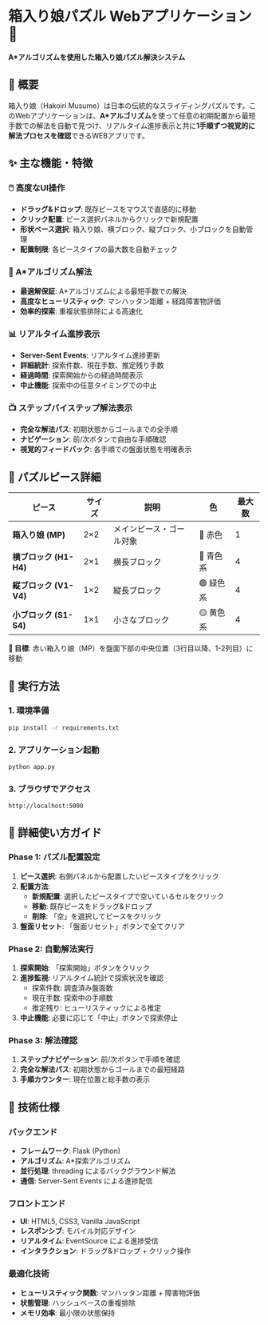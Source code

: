 # 箱入り娘パズル Webアプリケーション 🧩

**A*アルゴリズムを使用した箱入り娘パズル解決システム**

## 🎯 概要

箱入り娘（Hakoiri Musume）は日本の伝統的なスライディングパズルです。このWebアプリケーションは、**A*アルゴリズム**を使って任意の初期配置から最短手数での解法を自動で見つけ、リアルタイム進捗表示と共に**1手順ずつ視覚的に解法プロセスを確認**できるWEBアプリです。

## ✨ 主な機能・特徴

### 🖱️ 高度なUI操作
- **ドラッグ&ドロップ**: 既存ピースをマウスで直感的に移動
- **クリック配置**: ピース選択パネルからクリックで新規配置
- **形状ベース選択**: 箱入り娘、横ブロック、縦ブロック、小ブロックを自動管理
- **配置制限**: 各ピースタイプの最大数を自動チェック

### 🎯 A*アルゴリズム解法
- **最適解保証**: A*アルゴリズムによる最短手数での解決
- **高度なヒューリスティック**: マンハッタン距離 + 経路障害物評価
- **効率的探索**: 重複状態排除による高速化

### 📊 リアルタイム進捗表示
- **Server-Sent Events**: リアルタイム進捗更新
- **詳細統計**: 探索件数、現在手数、推定残り手数
- **経過時間**: 探索開始からの経過時間表示
- **中止機能**: 探索中の任意タイミングでの中止

### 📺 ステップバイステップ解法表示
- **完全な解法パス**: 初期状態からゴールまでの全手順
- **ナビゲーション**: 前/次ボタンで自由な手順確認
- **視覚的フィードバック**: 各手順での盤面状態を明確表示

## 🧩 パズルピース詳細

| ピース | サイズ | 説明 | 色 | 最大数 |
|--------|--------|------|-----|-------|
| **箱入り娘 (MP)** | 2×2 | メインピース・ゴール対象 | 🔴 赤色 | 1 |
| **横ブロック (H1-H4)** | 2×1 | 横長ブロック | 🔵 青色系 | 4 |
| **縦ブロック (V1-V4)** | 1×2 | 縦長ブロック | 🟢 緑色系 | 4 |
| **小ブロック (S1-S4)** | 1×1 | 小さなブロック | 🟡 黄色系 | 4 |

**🎯 目標**: 赤い箱入り娘（MP）を盤面下部の中央位置（3行目以降、1-2列目）に移動

## 🚀 実行方法

### 1. 環境準備
```bash
pip install -r requirements.txt
```

### 2. アプリケーション起動
```bash
python app.py
```

### 3. ブラウザでアクセス
```
http://localhost:5000
```

## 📖 詳細使い方ガイド

### Phase 1: パズル配置設定
1. **ピース選択**: 右側パネルから配置したいピースタイプをクリック
2. **配置方法**: 
   - **新規配置**: 選択したピースタイプで空いているセルをクリック
   - **移動**: 既存ピースをドラッグ&ドロップ
   - **削除**: 「空」を選択してピースをクリック
3. **盤面リセット**: 「盤面リセット」ボタンで全てクリア

### Phase 2: 自動解法実行
1. **探索開始**: 「探索開始」ボタンをクリック
2. **進捗監視**: リアルタイム統計で探索状況を確認
   - 探索件数: 調査済み盤面数
   - 現在手数: 探索中の手順数
   - 推定残り: ヒューリスティックによる推定
3. **中止機能**: 必要に応じて「中止」ボタンで探索停止

### Phase 3: 解法確認
1. **ステップナビゲーション**: 前/次ボタンで手順を確認
2. **完全な解法パス**: 初期状態からゴールまでの最短経路
3. **手順カウンター**: 現在位置と総手数の表示

## 🔧 技術仕様

### バックエンド
- **フレームワーク**: Flask (Python)
- **アルゴリズム**: A*探索アルゴリズム
- **並行処理**: threading によるバックグラウンド解法
- **通信**: Server-Sent Events による進捗配信

### フロントエンド
- **UI**: HTML5, CSS3, Vanilla JavaScript
- **レスポンシブ**: モバイル対応デザイン
- **リアルタイム**: EventSource による進捗受信
- **インタラクション**: ドラッグ&ドロップ + クリック操作

### 最適化技術
- **ヒューリスティック関数**: マンハッタン距離 + 障害物評価
- **状態管理**: ハッシュベースの重複排除
- **メモリ効率**: 最小限の状態保持


